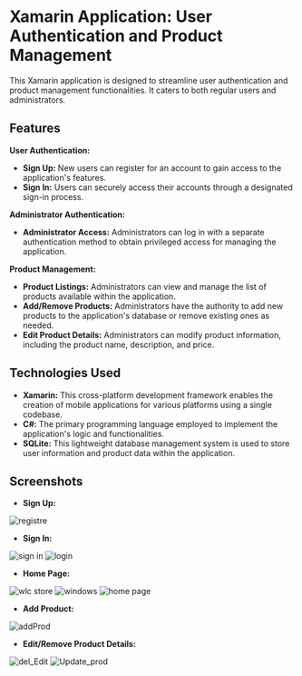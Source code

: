 # Xamarin Application: User Authentication and Product Management

This Xamarin application is designed to streamline user authentication and product management functionalities. It caters to both regular users and administrators.

## Features

**User Authentication:**

* **Sign Up:** New users can register for an account to gain access to the application's features.
* **Sign In:** Users can securely access their accounts through a designated sign-in process.

**Administrator Authentication:**

* **Administrator Access:** Administrators can log in with a separate authentication method to obtain privileged access for managing the application.

**Product Management:**

* **Product Listings:** Administrators can view and manage the list of products available within the application.
* **Add/Remove Products:** Administrators have the authority to add new products to the application's database or remove existing ones as needed.
* **Edit Product Details:** Administrators can modify product information, including the product name, description, and price.

## Technologies Used

* **Xamarin:** This cross-platform development framework enables the creation of mobile applications for various platforms using a single codebase.
* **C#:** The primary programming language employed to implement the application's logic and functionalities.
* **SQLite:** This lightweight database management system is used to store user information and product data within the application.



## Screenshots

* **Sign Up:**
  
![registre](https://github.com/Montassar-Torkhani/Xamarin-Project/assets/97996083/29eb1bb8-7f55-461a-b001-005aec6e80c8)

* **Sign In:**

![sign in](https://github.com/Montassar-Torkhani/Xamarin-Project/assets/97996083/23f2507a-cb61-42fe-bf9d-cadf28c92bf7)
![login](https://github.com/Montassar-Torkhani/Xamarin-Project/assets/97996083/c922a7c4-0263-4ff9-bad8-cfd00b73bd51)


* **Home Page:**

![wlc store](https://github.com/Montassar-Torkhani/Xamarin-Project/assets/97996083/f68275aa-60db-4891-ba1b-4936a3f609aa)
![windows](https://github.com/Montassar-Torkhani/Xamarin-Project/assets/97996083/7d7d86ac-b60e-4e78-995b-b37ca7a6f723)
![home page](https://github.com/Montassar-Torkhani/Xamarin-Project/assets/97996083/9b8a6429-4bbb-4ed6-8ace-5f2b5105e538)


* **Add Product:**

![addProd](https://github.com/Montassar-Torkhani/Xamarin-Project/assets/97996083/25cae83f-54ef-4f3a-9146-1da4c8510115)


* **Edit/Remove Product Details:**
  
![del_Edit](https://github.com/Montassar-Torkhani/Xamarin-Project/assets/97996083/77ee2fc3-b27f-499a-976c-95a019832582)
![Update_prod](https://github.com/Montassar-Torkhani/Xamarin-Project/assets/97996083/be293d3b-b0c1-43db-8dce-1cd47b5cdd79)
